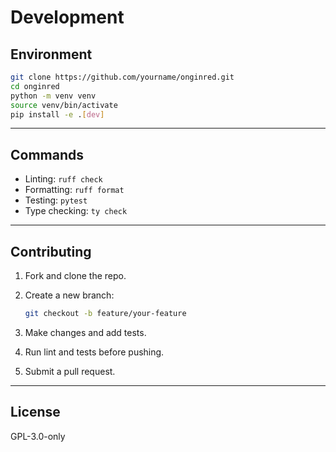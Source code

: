 # Development

## Environment

```bash
git clone https://github.com/yourname/onginred.git
cd onginred
python -m venv venv
source venv/bin/activate
pip install -e .[dev]
````

---

## Commands

* Linting: `ruff check`
* Formatting: `ruff format`
* Testing: `pytest`
* Type checking: `ty check`

---

## Contributing

1. Fork and clone the repo.
2. Create a new branch:

   ```bash
   git checkout -b feature/your-feature
   ```
3. Make changes and add tests.
4. Run lint and tests before pushing.
5. Submit a pull request.

---

## License

GPL-3.0-only


